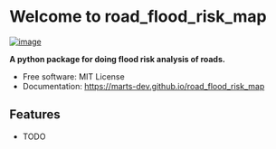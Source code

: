 # Welcome to road_flood_risk_map


[![image](https://img.shields.io/pypi/v/road_flood_risk_map.svg)](https://pypi.python.org/pypi/road_flood_risk_map)


**A python package for doing flood risk analysis of roads.**


-   Free software: MIT License
-   Documentation: <https://marts-dev.github.io/road_flood_risk_map>
    

## Features

-   TODO
